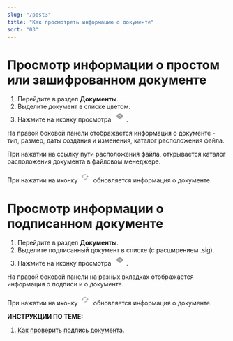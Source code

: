 ```yaml
---
slug: "/post3"
title: "Как просмотреть информацию о документе"
sort: "03"
---
```


# Просмотр информации о простом или зашифрованном  документе

1. Перейдите в раздел **Документы**.
2. Выделите документ в списке цветом.
3. Нажмите на иконку просмотра ![view-button.jpg](./images/view-button.jpg "Кнопка быстрого просмотра"). 

На правой боковой панели отображается информация о документе - тип, размер, даты создания и изменения, каталог расположения файла.

При нажатии на ссылку пути расположения файла, открывается каталог расположения документа в файловом менеджере.

При нажатии на иконку ![reload.jpg](./images/reload.jpg "Обновить") обновляется информация о документе.

# Просмотр информации о подписанном документе

1. Перейдите в раздел **Документы**.
2. Выделите подписанный документ в списке (с расширением .sig).
3. Нажмите на иконку просмотра ![view-button.jpg](./images/view-button.jpg "Кнопка быстрого просмотра"). 

На правой боковой панели на разных вкладках отображается информация о подписи и о документе. 

При нажатии на иконку ![reload.jpg](./images/reload.jpg "Обновить") обновляется информация о документе.

**ИНСТРУКЦИИ ПО ТЕМЕ:**

1. [Как проверить подпись документа.](docs\v3.0-Beta\004-documents\verify.md)
